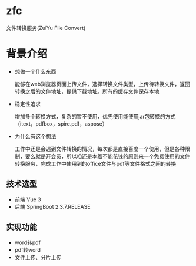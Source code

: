 # zfc
文件转换服务(ZuiYu File Convert)
# 背景介绍

* 想做一个什么东西

  能够在web浏览器页面上传文件，选择转换文件类型，上传待转换文件，返回转换之后的文件地址，提供下载地址。所有的缓存文件保存本地
* 稳定性追求

  增加多个转换方式，复杂的暂不使用，优先使用能使用jar包转换的方式（itext，pdfbox，spire.pdf，aspose）
* 为什么有这个想法

  工作中还是会遇到文件转换的情况，每次都是直接百度一个使用，但是各种限制，要么就是开会员，所以咱还是本着不能花钱的原则来一个免费使用的文件转换服务，完成工作中使用到的office文件与pdf等文件格式之间的转换


##  技术选型
* 前端
  Vue 3
* 后端
  SpringBoot 2.3.7.RELEASE

## 实现功能

* word转pdf
* pdf转word
* 文件上传、分片上传



    